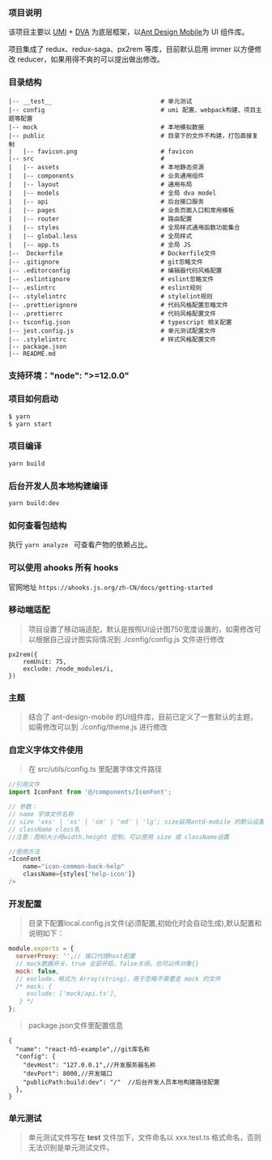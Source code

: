 ### 项目说明
该项目主要以 [UMI](https://umijs.org/zh/) + [DVA](https://dvajs.com/) 为底层框架，以[Ant Design Mobile](https://mobile.ant.design/)为 UI 组件库。

项目集成了 redux、redux-saga、px2rem 等库，目前默认启用 immer 以方便修改 reducer，如果用得不爽的可以提出做出修改。

### 目录结构
    |-- __test__                              # 单元测试
    |-- config                                # umi 配置、webpack构建、项目主题等配置
    |-- mock                                  # 本地模拟数据
    |-- public                                # 目录下的文件不构建，打包直接复制
    |   |-- favicon.png                       # favicon
    |-- src                                   # 
    |   |-- assets                            # 本地静态资源
    |   |-- components                        # 业务通用组件
    |   |-- layout                            # 通用布局
    |   |-- models                            # 全局 dva model
    |   |-- api                               # 后台接口服务
    |   |-- pages                             # 业务页面入口和常用模板
    |   |-- router                            # 路由配置
    |   |-- styles                            # 全局样式通用函数功能集合
    |   |-- global.less                       # 全局样式
    |   |-- app.ts                            # 全局 JS
    |--  Dockerfile                           # Dockerfile文件
    |-- .gitignore                            # git忽略文件
    |-- .editorconfig                         # 编辑器代码风格配置
    |-- .eslintignore                         # eslint忽略文件
    |-- .eslintrc                             # eslint规则
    |-- .stylelintrc                          # stylelint规则
    |-- .prettierignore                       # 代码风格配置忽略文件
    |-- .prettierrc                           # 代码风格配置文件
    |-- tsconfig.json                         # typescript 相关配置
    |-- jest.config.js                        # 单元测试配置文件
    |-- .stylelintrc                          # 样式风格配置文件
    |-- package.json                          
    |-- README.md                              

### 支持环境："node": ">=12.0.0"
### 项目如何启动
```bash
$ yarn
$ yarn start
```

### 项目编译
```bash
yarn build
```

### 后台开发人员本地构建编译
```bash
yarn build:dev
```

### 如何查看包结构
执行 ```yarn analyze ``` 可查看产物的依赖占比。

### 可以使用 ahooks 所有 hooks
官网地址 ``` https://ahooks.js.org/zh-CN/docs/getting-started ```

### 移动端适配
> 项目设置了移动端适配，默认是按照UI设计图750宽度设置的，如需修改可以根据自己设计图实际情况到 ./config/config.js 文件进行修改
```
px2rem({
    remUnit: 75,
    exclude: /node_modules/i,
})
```

### 主题
> 结合了 ant-design-mobile 的UI组件库，目前已定义了一套默认的主题，如需修改可以到 ./config/theme.js 进行修改
### 自定义字体文件使用
>在 src/utils/config.ts 里配置字体文件路径
```js
//引用文件
import IconFont from '@/components/IconFont';

// 参数：
// name 字体文件名称
// size 'xxs' | 'xs' | 'sm' | 'md' | 'lg'; size延用antd-mobile 的默认设置，没有默认设置
// className class名
//注意：图标大小用width,height 控制，可以使用 size 或 className设置

//使用方法
<IconFont
    name="icon-common-back-help"
    className={styles['help-icon']}
/>
```
### 开发配置
> 目录下配置local.config.js文件(必须配置,初始化时会自动生成),默认配置和说明如下：
```js
module.exports = {
  serverProxy: '',// 接口代理host配置
  // mock数据开关，true 全部开启，false关闭，也可以传对象{}
  mock: false,
  // exclude，格式为 Array(string)，用于忽略不需要走 mock 的文件
  /* mock: {
     exclude: ['mock/api.ts'],
   } */
};

```
> package.json文件里配置信息
```
{
  "name": "react-h5-example",//git库名称
  "config": {
    "devHost": "127.0.0.1",//开发服务器名称
    "devPort": 8000,//开发端口
    "publicPath:build:dev": "/"  //后台开发人员本地构建路径配置
  },
}
```

### 单元测试
> 单元测试文件写在 __test__ 文件加下，文件命名以 xxx.test.ts 格式命名，否则无法识别是单元测试文件。
